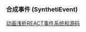 ### 合成事件 (SynthetiEvent)



[动画浅析REACT事件系统和源码](https://www.lzane.com/tech/react-event-system-and-source-code/#%E4%BA%8B%E4%BB%B6%E8%A7%A6%E5%8F%91)